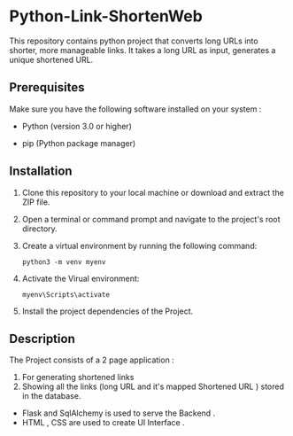 # Python-Link-ShortenWeb
This repository contains python project that converts long URLs into shorter, more manageable links. It takes a long URL as input, generates a unique shortened URL.

## Prerequisites
Make sure you have the following software installed on your system : 

- Python (version 3.0 or higher)

- pip (Python package manager)

## Installation

1. Clone this repository to your local machine or download and extract the ZIP file.

2. Open a terminal or command prompt and navigate to the project's root directory.

3. Create a virtual environment by running the following command:

    ```
    python3 -m venv myenv
    ```

4. Activate the Virual environment:

    ```
    myenv\Scripts\activate
    ```

5. Install the project dependencies of the Project.

## Description
The Project consists of a 2 page application :
  1.  For generating shortened links
  2.  Showing all the links (long URL and it's mapped Shortened URL ) stored in the database.

- Flask and SqlAlchemy is used to serve the Backend . 
- HTML , CSS are used to create UI Interface .
